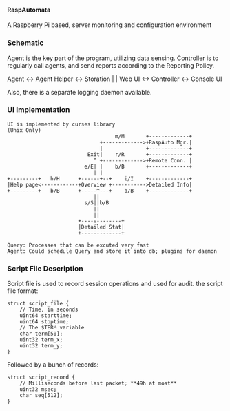 #### RaspAutomata
A Raspberry Pi based, server monitoring and configuration environment

### Schematic
Agent is the key part of the program, utilizing data sensing.
Controller is to regularly call agents, and send reports according to the Reporting Policy.

Agent <-> Agent Helper <-> Storation
                |
                |
Web UI <-> Controller <-> Console UI

Also, there is a separate logging daemon available.

### UI Implementation
```
UI is implemented by curses library
(Unix Only)
                                   m/M       +-------------+
                              +------------->+RaspAuto Mgr.|
                              |              +-------------+
                          Exit|    r/R       +-------------+
                            ^ +------------->+Remote Conn. |
                         e/E| |    b/B       +-------------+
                            | |
+---------+   h/H      +------+--+    i/I    +-------------+
|Help page<------------+Overview +----------->Detailed Info|
+---------+   b/B      +-----^---+    b/B    +-------------+
                            ||
                         s/S||b/B
                            ||
                            ||
                       +----v--------+
                       |Detailed Stat|
                       +-------------+

Query: Processes that can be excuted very fast
Agent: Could schedule Query and store it into db; plugins for daemon
```

### Script File Description
Script file is used to record session operations and used for audit.
the script file format:
```
struct script_file {
	// Time, in seconds
	uint64 starttime;
	uint64 stoptime;
	// The $TERM variable
	char term[50];
	uint32 term_x;
	uint32 term_y;
}
```
Followed by a bunch of records:
```
struct script_record {
	// Milliseconds before last packet; **49h at most**
	uint32 msec;
	char seq[512];
}
